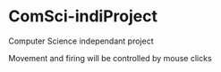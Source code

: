 # ComSci-indiProject
Computer Science independant project

Movement and firing will be controlled by mouse clicks
